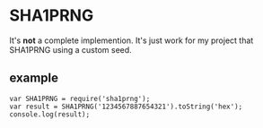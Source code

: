 # SHA1PRNG
It's **not** a complete implemention. It's just work for my project that SHA1PRNG using a custom seed.

## example
```
var SHA1PRNG = require('sha1prng');
var result = SHA1PRNG('1234567887654321').toString('hex');
console.log(result);
```